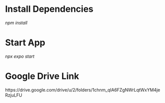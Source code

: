 <h1> Install Dependencies </h1>
 <i> npm install <br> </i>

<h1> Start App </h1>
 <i> npx expo start </i>

<h1>Google Drive Link</h1>
https://drive.google.com/drive/u/2/folders/1chnm_qIA6FZgNWrLqtWxYM4jeRzjuLFU

